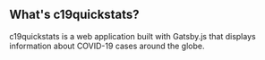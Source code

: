 ## What's c19quickstats?

c19quickstats is a web application built with Gatsby.js that displays information about COVID-19 cases around the globe. 

